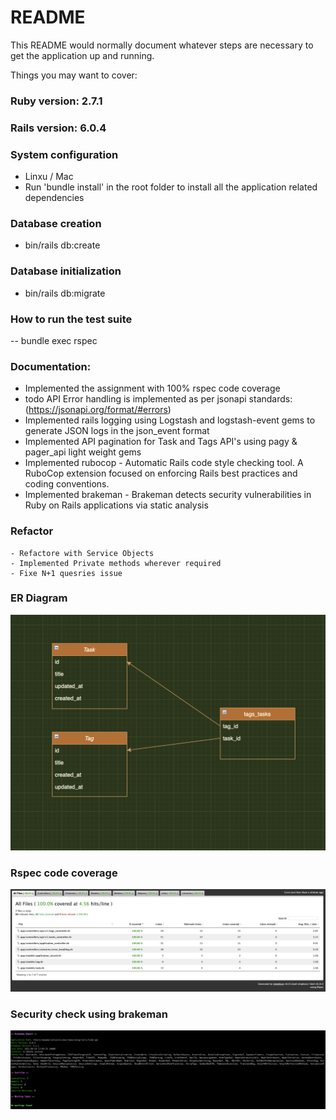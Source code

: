 # README

This README would normally document whatever steps are necessary to get the
application up and running.

Things you may want to cover:

### Ruby version: 2.7.1

### Rails version: 6.0.4

### System configuration
  - Linxu / Mac
  - Run 'bundle install' in the root folder to install all the application related dependencies

### Database creation
  - bin/rails db:create

### Database initialization
  - bin/rails db:migrate

### How to run the test suite
  -- bundle exec rspec

### Documentation:
  - Implemented the assignment with 100% rspec code coverage
  - todo API Error handling is implemented as per jsonapi standards: (https://jsonapi.org/format/#errors)
  - Implemented rails logging using Logstash and logstash-event gems to generate JSON logs in the json_event format
  - Implemented API pagination for Task and Tags API's using pagy & pager_api light weight gems
  - Implemented rubocop - Automatic Rails code style checking tool. A RuboCop extension focused on enforcing Rails best  practices and coding conventions.
  - Implemented brakeman - Brakeman detects security vulnerabilities in Ruby on Rails applications via static analysis

  ### Refactor
    - Refactore with Service Objects
    - Implemented Private methods wherever required
    - Fixe N+1 quesries issue

### ER Diagram
![Relationship between Task and Tag](task_tag.png?raw=true)

### Rspec code coverage
![Code coverage](coverage.png?raw=true)

### Security check using brakeman
![Security check](brakeman.png?raw=true)